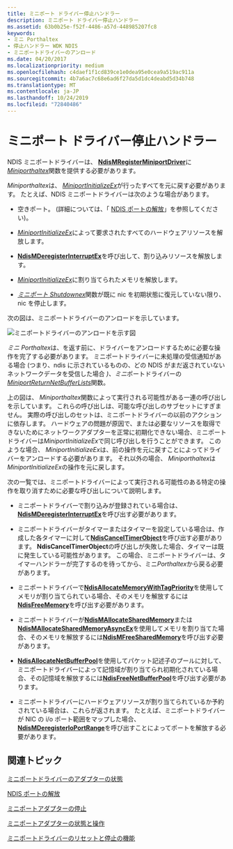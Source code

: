 ```yaml
---
title: ミニポート ドライバー停止ハンドラー
description: ミニポート ドライバー停止ハンドラー
ms.assetid: 63b0b25e-f52f-4486-a57d-448985207fc8
keywords:
- ミニ Porthaltex
- 停止ハンドラー WDK NDIS
- ミニポートドライバーのアンロード
ms.date: 04/20/2017
ms.localizationpriority: medium
ms.openlocfilehash: c4daef1f1cd839ce1e0dea95e0cea9a519ac911a
ms.sourcegitcommit: 4b7a6ac7c68e6ad6f27da5d1dc4deabd5d34b748
ms.translationtype: MT
ms.contentlocale: ja-JP
ms.lasthandoff: 10/24/2019
ms.locfileid: "72840486"
---
```

# <a name="miniport-driver-halt-handler"></a>ミニポート ドライバー停止ハンドラー





NDIS ミニポートドライバーは、 [**NdisMRegisterMiniportDriver**](https://docs.microsoft.com/windows-hardware/drivers/ddi/ndis/nf-ndis-ndismregisterminiportdriver)に[*Miniporthaltex*](https://docs.microsoft.com/windows-hardware/drivers/ddi/ndis/nc-ndis-miniport_halt)関数を提供する必要があります。

*Miniporthaltex*は、 [*MiniportInitializeEx*](https://docs.microsoft.com/windows-hardware/drivers/ddi/ndis/nc-ndis-miniport_initialize)が行ったすべてを元に戻す必要があります。 たとえば、NDIS ミニポートドライバーは次のような場合があります。

-   空きポート。 (詳細については、「 [NDIS ポートの解放](freeing-an-ndis-port.md)」を参照してください)。

-   [*MiniportInitializeEx*](https://docs.microsoft.com/windows-hardware/drivers/ddi/ndis/nc-ndis-miniport_initialize)によって要求されたすべてのハードウェアリソースを解放します。

-   [**NdisMDeregisterInterruptEx**](https://docs.microsoft.com/windows-hardware/drivers/ddi/ndis/nf-ndis-ndismderegisterinterruptex)を呼び出して、割り込みリソースを解放します。

-   [*MiniportInitializeEx*](https://docs.microsoft.com/windows-hardware/drivers/ddi/ndis/nc-ndis-miniport_initialize)に割り当てられたメモリを解放します。

-   [*ミニポート Shutdownex*](https://docs.microsoft.com/windows-hardware/drivers/ddi/ndis/nc-ndis-miniport_shutdown)関数が既に nic を初期状態に復元していない限り、nic を停止します。

次の図は、ミニポートドライバーのアンロードを示しています。

![ミニポートドライバーのアンロードを示す図](images/207-11.png)

*ミニ Porthaltex*は、を返す前に、ドライバーをアンロードするために必要な操作を完了する必要があります。 ミニポートドライバーに未処理の受信通知がある場合 (つまり、ndis に示されているものの、どの NDIS がまだ返されていないネットワークデータを受信した場合 *)、ミニ*ポートドライバーの[*MiniportReturnNetBufferLists*](https://docs.microsoft.com/windows-hardware/drivers/ddi/ndis/nc-ndis-miniport_return_net_buffer_lists)関数。

上の図は、 *Miniporthaltex*関数によって実行される可能性がある一連の呼び出しを示しています。 これらの呼び出しは、可能な呼び出しのサブセットにすぎません。 実際の呼び出しのセットは、ミニポートドライバーの以前のアクションに依存します。 ハードウェアの問題が原因で、または必要なリソースを取得できないためにネットワークアダプターを正常に初期化できない場合、ミニポートドライバーは*MiniportInitializeEx*で同じ呼び出しを行うことができます。 このような場合、 *MiniportInitializeEx*は、前の操作を元に戻すことによってドライバーをアンロードする必要があります。 それ以外の場合、 *Miniporthaltex*は*MiniportInitializeEx*の操作を元に戻します。

次の一覧では、ミニポートドライバーによって実行される可能性のある特定の操作を取り消すために必要な呼び出しについて説明します。

-   ミニポートドライバーで割り込みが登録されている場合は、 [**NdisMDeregisterInterruptEx**](https://docs.microsoft.com/windows-hardware/drivers/ddi/ndis/nf-ndis-ndismderegisterinterruptex)を呼び出す必要があります。

-   ミニポートドライバーがタイマーまたはタイマーを設定している場合は、作成した各タイマーに対して[**NdisCancelTimerObject**](https://docs.microsoft.com/windows-hardware/drivers/ddi/ndis/nf-ndis-ndiscanceltimerobject)を呼び出す必要があります。 **NdisCancelTimerObject**の呼び出しが失敗した場合、タイマーは既に発生している可能性があります。 この場合、ミニポートドライバーは、タイマーハンドラーが完了するのを待ってから、ミニ*Porthaltex*から戻る必要があります。

-   ミニポートドライバーで[**NdisAllocateMemoryWithTagPriority**](https://docs.microsoft.com/windows-hardware/drivers/ddi/ndis/nf-ndis-ndisallocatememorywithtagpriority)を使用してメモリが割り当てられている場合、そのメモリを解放するには[**NdisFreeMemory**](https://docs.microsoft.com/windows-hardware/drivers/ddi/ndis/nf-ndis-ndisfreememory)を呼び出す必要があります。

-   ミニポートドライバーが[**NdisMAllocateSharedMemory**](https://docs.microsoft.com/windows-hardware/drivers/ddi/ndis/nf-ndis-ndismallocatesharedmemory)または[**NdisMAllocateSharedMemoryAsyncEx**](https://docs.microsoft.com/windows-hardware/drivers/ddi/ndis/nf-ndis-ndismallocatesharedmemoryasyncex)を使用してメモリを割り当てた場合、そのメモリを解放するには[**NdisMFreeSharedMemory**](https://docs.microsoft.com/windows-hardware/drivers/ddi/ndis/nf-ndis-ndismfreesharedmemory)を呼び出す必要があります。

-   [**NdisAllocateNetBufferPool**](https://docs.microsoft.com/windows-hardware/drivers/ddi/ndis/nf-ndis-ndisallocatenetbufferlistpool)を使用してパケット記述子のプールに対して、ミニポートドライバーによって記憶域が割り当てられ初期化されている場合、その記憶域を解放するには[**NdisFreeNetBufferPool**](https://docs.microsoft.com/windows-hardware/drivers/ddi/ndis/nf-ndis-ndisfreenetbufferpool)を呼び出す必要があります。

-   ミニポートドライバーにハードウェアリソースが割り当てられているか予約されている場合は、これらが返されます。 たとえば、ミニポートドライバーが NIC の i/o ポート範囲をマップした場合、 [**NdisMDeregisterIoPortRange**](https://docs.microsoft.com/windows-hardware/drivers/ddi/ndis/nf-ndis-ndismderegisterioportrange)を呼び出すことによってポートを解放する必要があります。

## <a name="related-topics"></a>関連トピック


[ミニポートドライバーのアダプターの状態](adapter-states-of-a-miniport-driver.md)

[NDIS ポートの解放](freeing-an-ndis-port.md)

[ミニポートアダプターの停止](halting-a-miniport-adapter.md)

[ミニポートアダプターの状態と操作](miniport-adapter-states-and-operations.md)

[ミニポートドライバーのリセットと停止の機能](https://docs.microsoft.com/previous-versions/windows/hardware/network/ff564064(v=vs.85))

 

 






